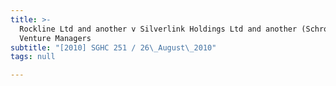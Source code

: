 ```yaml
---
title: >-
  Rockline Ltd and another v Silverlink Holdings Ltd and another (Schroder
  Venture Managers
subtitle: "[2010] SGHC 251 / 26\_August\_2010"
tags: null

---
```


